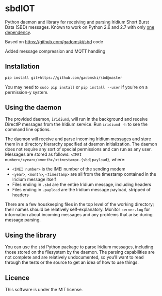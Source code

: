sbdIOT
===

Python daemon and library for receiving and parsing Iridium Short Burst Data (SBD) messages.
Known to work on Python 2.6 and 2.7 with only [one dependency](https://pypi.python.org/pypi/python-daemon/).

Based on https://github.com/gadomski/sbd code

Added message compression and MQTT handling


Installation
------------

```bash
pip install git+https://github.com/gadomski/sbd@master
```

You may need to `sudo pip install` or `pip install --user` if you're on a permission-y system.


Using the daemon
----------------

The provided daemon, `iridiumd`, will run in the background and receive DirectIP messages from the Iridium service.
Run `iridiumd -h` to see the command line options.

The daemon will receive and parse incoming Iridium messages and store them in a directory hierarchy specified at daemon initialization.
The daemon does not require any sort of special permissions and can run as any user.
Messages are stored as follows: `<IMEI number>/<year>/<month>/<timestamp>.{sbd|payload}`, where:

- `<IMEI number>` is the IMEI number of the sending modem
- `<year>`, `<month>`, `<timestamp>` are all from the timestamp contained in the Iridium message itself
- Files ending in `.sbd` are the entire Iridium message, including headers
- Files ending in `.payload` are the Iridium message payload, stripped of headers

There are a few houskeeping files in the top level of the working directory; their names should be relatively self-explanatory.
Monitor `server.log` for information about incoming messages and any problems that arise during message parsing.


Using the library
-----------------

You can use the `sbd` Python package to parse Iridium messages, including those stored on the filesystem by the daemon.
The parsing capabilities are not complete and are relatively undocumented, so you'll want to read through the tests or the source to get an idea of how to use things.


Licence
-------

This software is under the MIT license.
